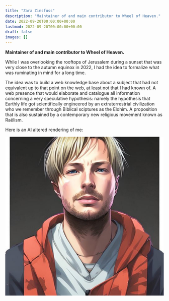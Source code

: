```yaml
---
title: "Zara Zinsfuss"
description: "Maintainer of and main contributor to Wheel of Heaven."
date: 2022-09-20T00:00:00+00:00
lastmod: 2022-09-20T00:00:00+00:00
draft: false
images: []
---
```


**Maintainer of and main contributor to Wheel of Heaven.**

While I was overlooking the rooftops of Jerusalem during a sunset that was very close to the autumn equinox in 2022, I had the idea to formalize what was ruminating in mind for a long time.

The idea was to build a web knowledge base about a subject that had not equivalent up to that point on the web, at least not that I had known of. A web presence that would elaborate and catalogue all information concerning a very speculative hypothesis: namely the hypothesis that Earthly life got scientifically engineered by an extraterrestrial civilization who we remember through Biblical sciptures as the Elohim. A proposition that is also sustained by a contemporary new religious movement known as Raëlism.

Here is an AI altered rendering of me:

![Image](images/zara_san.jpg "zara-san")
